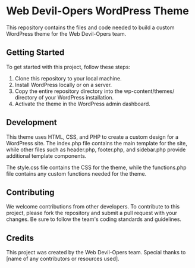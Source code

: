 # Web Devil-Opers WordPress Theme

This repository contains the files and code needed to build a custom WordPress theme for the Web Devil-Opers team.

## Getting Started

To get started with this project, follow these steps:

1. Clone this repository to your local machine.
2. Install WordPress locally or on a server.
3. Copy the entire repository directory into the wp-content/themes/ directory of your WordPress installation.
4. Activate the theme in the WordPress admin dashboard.

## Development

This theme uses HTML, CSS, and PHP to create a custom design for a WordPress site. The index.php file contains the main template for the site, while other files such as header.php, footer.php, and sidebar.php provide additional template components.

The style.css file contains the CSS for the theme, while the functions.php file contains any custom functions needed for the theme.

## Contributing

We welcome contributions from other developers. To contribute to this project, please fork the repository and submit a pull request with your changes. Be sure to follow the team's coding standards and guidelines.

## Credits

This project was created by the Web Devil-Opers team. Special thanks to [name of any contributors or resources used].
